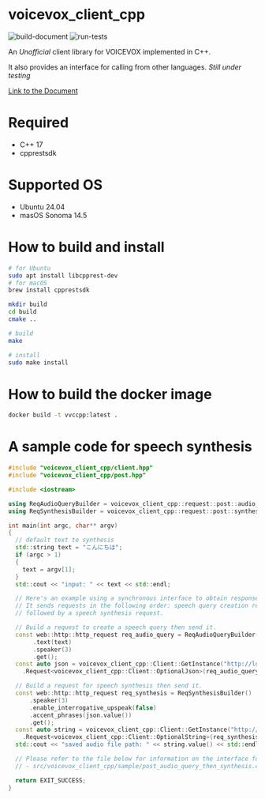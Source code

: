 # voicevox_client_cpp

![build-document](https://github.com/fugashy/voicevox_client_cpp/actions/workflows/build_document.yml/badge.svg)
![run-tests](https://github.com/fugashy/voicevox_client_cpp/actions/workflows/run_test.yml/badge.svg)

An *Unofficial* client library for VOICEVOX implemented in C++.

It also provides an interface for calling from other languages. *Still under testing*

[Link to the Document](https://fugashy.github.io/voicevox_client_cpp/index.html)

# Required

- C++ 17
- cpprestsdk

# Supported OS

- Ubuntu 24.04
- masOS Sonoma 14.5

# How to build and install

```bash
# for Ubuntu
sudo apt install libcpprest-dev
# for macOS
brew install cpprestsdk

mkdir build
cd build
cmake ..

# build
make

# install
sudo make install
```

# How to build the docker image

```bash
docker build -t vvccpp:latest .
```

# A sample code for speech synthesis

```cpp
#include "voicevox_client_cpp/client.hpp"
#include "voicevox_client_cpp/post.hpp"

#include <iostream>

using ReqAudioQueryBuilder = voicevox_client_cpp::request::post::audio_query::Builder;
using ReqSynthesisBuilder = voicevox_client_cpp::request::post::synthesis::Builder;

int main(int argc, char** argv)
{
  // default text to synthesis
  std::string text = "こんにちは";
  if (argc > 1)
  {
    text = argv[1];
  }
  std::cout << "input: " << text << std::endl;

  // Here's an example using a synchronous interface to obtain responses.
  // It sends requests in the following order: speech query creation request,
  // followed by a speech synthesis request.

  // Build a request to create a speech query then send it.
  const web::http::http_request req_audio_query = ReqAudioQueryBuilder()
       .text(text)
       .speaker(3)
       .get();
  const auto json = voicevox_client_cpp::Client::GetInstance("http://localhost:50021")
    .Request<voicevox_client_cpp::Client::OptionalJson>(req_audio_query);

  // Build a request for speech synthesis then send it.
  const web::http::http_request req_synthesis = ReqSynthesisBuilder()
      .speaker(3)
      .enable_interrogative_upspeak(false)
      .accent_phrases(json.value())
      .get();
  const auto string = voicevox_client_cpp::Client::GetInstance("http://localhost:50021")
    .Request<voicevox_client_cpp::Client::OptionalString>(req_synthesis);
  std::cout << "saved audio file path: " << string.value() << std::endl;

  // Please refer to the file below for information on the interface for obtaining responses asynchronously.
  // - src/voicevox_client_cpp/sample/post_audio_query_then_synthesis.cpp

  return EXIT_SUCCESS;
}
```
